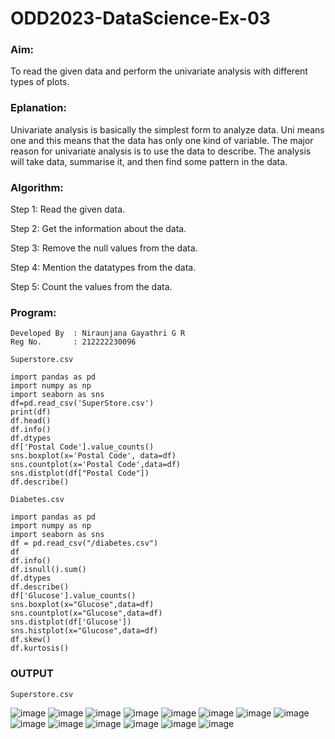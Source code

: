 # ODD2023-DataScience-Ex-03
### Aim:
To read the given data and perform the univariate analysis with different types of plots.

### Eplanation:
Univariate analysis is basically the simplest form to analyze data. Uni means one and this means that the data has only one kind of variable. The major reason for univariate analysis is to use the data to describe. The analysis will take data, summarise it, and then find some pattern in the data.

### Algorithm:
Step 1: Read the given data.

Step 2: Get the information about the data.

Step 3: Remove the null values from the data.

Step 4: Mention the datatypes from the data.

Step 5: Count the values from the data.

### Program:
```
Developed By  : Niraunjana Gayathri G R
Reg No.       : 212222230096
```
```
Superstore.csv
```
```
import pandas as pd
import numpy as np
import seaborn as sns
df=pd.read_csv('SuperStore.csv')
print(df)
df.head()
df.info()
df.dtypes
df['Postal Code'].value_counts()
sns.boxplot(x='Postal Code', data=df)
sns.countplot(x='Postal Code',data=df)
sns.distplot(df["Postal Code"])
df.describe()
```
```
Diabetes.csv
```
```
import pandas as pd
import numpy as np
import seaborn as sns
df = pd.read_csv("/diabetes.csv")
df
df.info()
df.isnull().sum()
df.dtypes
df.describe()
df['Glucose'].value_counts()
sns.boxplot(x="Glucose",data=df)
sns.countplot(x="Glucose",data=df)
sns.distplot(df['Glucose'])
sns.histplot(x="Glucose",data=df)
df.skew()
df.kurtosis()
```
### OUTPUT
```
Superstore.csv
```
![image](https://github.com/niraunjana/ODD2023-DataScience-Ex-03/assets/119395610/f5f03565-7e64-445d-aece-fafd988b162c)
![image](https://github.com/niraunjana/ODD2023-DataScience-Ex-03/assets/119395610/62763bc6-2965-4b74-ada0-c515db417d95)
![image](https://github.com/niraunjana/ODD2023-DataScience-Ex-03/assets/119395610/ecae53ae-1547-45e8-8eab-3df4e139e2cd)
![image](https://github.com/niraunjana/ODD2023-DataScience-Ex-03/assets/119395610/bdca6dd8-39cd-4092-9b09-8fc496c558cb)
![image](https://github.com/niraunjana/ODD2023-DataScience-Ex-03/assets/119395610/57baca18-7056-4ee2-ab79-0d5130974dd5)
![image](https://github.com/niraunjana/ODD2023-DataScience-Ex-03/assets/119395610/7e0fedd4-7016-4749-8f39-57a4d51265ab)
![image](https://github.com/niraunjana/ODD2023-DataScience-Ex-03/assets/119395610/0c5ce859-3868-4b45-9af7-538d009df229)
![image](https://github.com/niraunjana/ODD2023-DataScience-Ex-03/assets/119395610/215b8cd1-bbe9-4095-8aec-1f55124d5814)
![image](https://github.com/niraunjana/ODD2023-DataScience-Ex-03/assets/119395610/88032349-076a-4f94-a900-f1e18aece812)
![image](https://github.com/niraunjana/ODD2023-DataScience-Ex-03/assets/119395610/1af01ec8-46f8-46cc-8bf8-f16635314e52)
![image](https://github.com/niraunjana/ODD2023-DataScience-Ex-03/assets/119395610/8bd1ee63-50c2-47fb-86a1-632a6e6df26b)
![image](https://github.com/niraunjana/ODD2023-DataScience-Ex-03/assets/119395610/c67baf58-945b-4c3a-bb43-6aa24c51743b)
![image](https://github.com/niraunjana/ODD2023-DataScience-Ex-03/assets/119395610/2b3db5a5-979b-4dba-bdb1-d3df1d88bcba)
![image](https://github.com/niraunjana/ODD2023-DataScience-Ex-03/assets/119395610/43f67a44-7cf9-4967-95da-d549a9f671d4)

